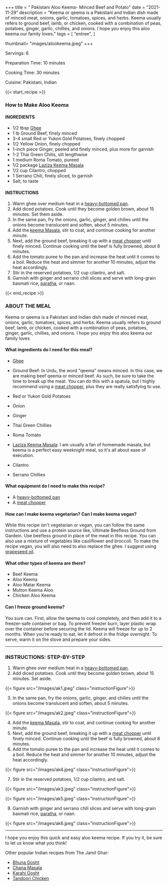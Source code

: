 +++
title = " Pakistani Aloo Keema- Minced Beef and Potato"
date = "2021-11-29"
description = "Keema or qeema is a Pakistani and Indian dish made of minced meat, onions, garlic, tomatoes, spices, and herbs. Keema usually refers to ground beef, lamb, or chicken, cooked with a combination of peas, potatoes, ginger, garlic, chillies, and onions. I hope you enjoy this aloo keema our family loves."
tags = [
    "entree",
 ]
   
thumbnail= "images/alookeema.jpeg"
+++

Servings: 6 <!--more-->

Preparation Time: 10 minutes 

Cooking Time: 30 minutes 

Cuisine: Pakistani, Indian 

{{< start_recipe >}}

### How to Make Aloo Keema 

#### INGREDIENTS 

* 1/2 tbsp [Ghee](https://amzn.to/2ZkJkrW) 
* 1 lb Ground Beef, finely minced 
* 3-4 small Red or Yukon Gold Potatoes, finely chopped 
* 1/2 Yellow Onion, finely chopped 
* 1-inch piece Ginger, peeled and finely minced, plus more for garnish
* 1-2 Thai Green Chilis, slit lengthwise 
* 1 medium Roma Tomato, pureed 
* 1/2 package [Laziza Keema Masala](https://amzn.to/3b4Y4B0)
* 1/2 cup Cilantro, chopped
* 1 Serrano Chili, finely sliced, to garnish
* Salt, to taste 

#### INSTRUCTIONS 

1. Warm ghee over medium heat in a [heavy-bottomed pan](https://amzn.to/3EXs3ZG).  
2. Add diced potatoes. Cook until they become golden brown, about 15 minutes. Set them aside.
3. In the same pan, fry the onions, garlic, ginger, and chilies until the onions become translucent and soften, about 5 minutes. 
4. Add the [keema Masala](https://amzn.to/3b4Y4B0), stir to coat, and continue cooking for another minute.
5. Next, add the ground beef, breaking it up with a [meat chopper](https://amzn.to/2OoDZhv) until finely minced. Continue cooking until the beef is fully browned, about 8 minutes. 
6. Add the tomato puree to the pan and increase the heat until it comes to a boil. Reduce the heat and simmer for another 10 minutes, adjust the heat accordingly. 
7. Stir in the reserved potatoes, 1/2 cup cilantro, and salt. 
8. Garnish with ginger and serrano chili slices and serve with long-grain basmati rice, [paratha](https://www.jamilghar.com/recipe/paratha/), or naan. 

{{< end_recipe >}}

### ABOUT THE MEAL  

Keema or qeema is a Pakistani and Indian dish made of minced meat, onions, garlic, tomatoes, spices, and herbs. Keema usually refers to ground beef, lamb, or chicken, cooked with a combination of peas, potatoes, ginger, garlic, chillies, and onions. I hope you enjoy this aloo keema our family loves

#### What ingredients do I need for this meal? 

* [Ghee](https://amzn.to/2ZkJkrW) 

* Ground Beef: In Urdu, the word "qeema" means minced. In this case, we are making beef qeema or minced beef. As such, be sure to take the time to break up the meat. You can do this with a spatula, but I highly recommend using a [meat chopper](https://amzn.to/2OoDZhv), plus they are really satisfying to use.

* Red or Yukon Gold Potatoes

* Onion 

* Ginger 

* Thai Green Chillies 

* Roma Tomato 

* [Laziza Keema Masala](https://amzn.to/3b4Y4B0): I am usually a fan of homemade masala, but keema is a perfect easy weeknight meal, so it's all about ease of execution. 

* Cilantro 

* Serrano Chillies 


#### What equipment do I need to make this recipe?

* A [heavy-bottomed pan](https://amzn.to/3EXs3ZG)
* A [meat chopper](https://amzn.to/2OoDZhv)

#### How can I make keema vegetarian? Can I make keema vegan?

While this recipe isn't vegetarian or vegan, you can follow the same instructions and use a protein source like, Ultimate Beefless Ground from Gardein. Use beefless ground in place of the meat in this recipe. You can also use a mixture of vegetables like cauliflower and broccoli. To make the recipe vegan, you will also need to also replace the ghee. I suggest using [grapeseed oil](https://amzn.to/3p7Bz5n).

#### What other types of keema are there?

* Beef Keema 
* Aloo Keema 
* Aloo Matar Keema
* Mutton Keema Aloo 
* Chicken Aloo Keema 

#### Can I freeze ground keema?

You sure can. First, allow the qeema to cool completely, and then add it to a freezer-safe container or bag. To prevent freezer burn, layer plastic wrap over the container before securing the lid. Keema will freeze for up to 2 months. When you’re ready to eat, let it defrost in the fridge overnight. To serve, warm it on the stove and prepare your sides.

---- 

### INSTRUCTIONS: STEP-BY-STEP 

1. Warm ghee over medium heat in a [heavy-bottomed pan](https://amzn.to/3EXs3ZG).  
2. Add diced potatoes. Cook until they become golden brown, about 15 minutes. Set aside.

{{< figure src="/images/ak1.jpeg" class="instructionFigure">}}

3. In the same pan, fry the onions, garlic, ginger, and chilies until the onions become translucent and soften, about 5 minutes. 

{{< figure src="/images/ak2.jpeg" class="instructionFigure">}}

4. Add the [keema Masala](https://amzn.to/3b4Y4B0), stir to coat, and continue cooking for another minute.
5. Next, add the ground beef, breaking it up with a [meat chopper](https://amzn.to/2OoDZhv) until finely minced. Continue cooking until the beef is fully browned, about 8 minutes. 
6. Add the tomato puree to the pan and increase the heat until it comes to a boil. Reduce the heat and simmer for another 10 minutes, adjust the heat accordingly. 

{{< figure src="/images/ak4.jpeg" class="instructionFigure">}}

7. Stir in the reserved potatoes, 1/2 cup cilantro, and salt. 

{{< figure src="/images/ak3.jpeg" class="instructionFigure">}}

{{< figure src="/images/ak5.jpeg" class="instructionFigure">}}

8. Garnish with ginger and serrano chili slices and serve with long-grain basmati rice, [paratha](https://www.jamilghar.com/recipe/paratha/), or naan. 

{{< figure src="/images/ak6.jpeg" class="instructionFigure">}}

----

I hope you enjoy this quick and easy aloo keema recipe. If you try it, be sure to let us know what you think!

Other popular Indian recipes from The Jamil Ghar:

* [Bhuna Gosht](https://www.jamilghar.com/recipe/bhuna_gosht/)
* [Chana Masala](https://www.jamilghar.com/recipe/chana_masala/)
* [Karahi Gosht](https://www.jamilghar.com/recipe/gosht_karahi/)
* [Tandoori Chicken](https://www.jamilghar.com/recipe/tandoori_chicken/)
